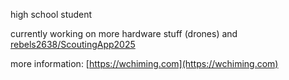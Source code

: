 <!-- ### Hi there 👋

**chimingw/chimingw** is a ✨ _special_ ✨ repository because its `README.md` (this file) appears on your GitHub profile.

Here are some ideas to get you started:

- 🔭 I’m currently working on ...
- 🌱 I’m currently learning ...
- 👯 I’m looking to collaborate on ...
- 🤔 I’m looking for help with ...
- 💬 Ask me about ...
- 📫 How to reach me: ...
- 😄 Pronouns: ...
- ⚡ Fun fact: ...
-->


high school student

currently working on more hardware stuff (drones) and [rebels2638/ScoutingApp2025](https://github.com/rebels2638/ScoutingApp2025)

<!--
currently interested in open source LLMs and applied AI
- cofounder @ [guhoo technologies](https://ai.guhoo.com)
- vice president @ [bright future teens new york](https://www.brightfutureteen.com/bft-new-york)

  
- 2023 congressional app challenge submission: [ABE AI](https://abeai.net)
-->

more information: [https://wchiming.com](https://wchiming.com)
